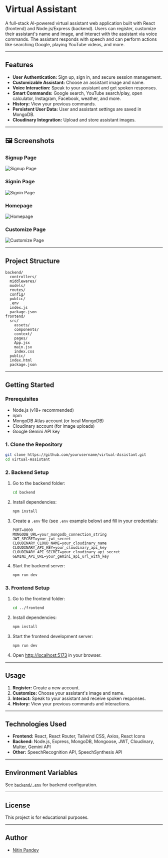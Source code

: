 # Virtual Assistant

A full-stack AI-powered virtual assistant web application built with React (frontend) and Node.js/Express (backend). Users can register, customize their assistant's name and image, and interact with the assistant via voice commands. The assistant responds with speech and can perform actions like searching Google, playing YouTube videos, and more.

---

## Features

- **User Authentication:** Sign up, sign in, and secure session management.
- **Customizable Assistant:** Choose an assistant image and name.
- **Voice Interaction:** Speak to your assistant and get spoken responses.
- **Smart Commands:** Google search, YouTube search/play, open calculator, Instagram, Facebook, weather, and more.
- **History:** View your previous commands.
- **Persistent User Data:** User and assistant settings are saved in MongoDB.
- **Cloudinary Integration:** Upload and store assistant images.

---

## 🖼️ Screenshots  

### Signup Page  
![Signup Page](./frontend/public/screenshots/signup.png)

### Signin Page 
![Signin Page](./frontend/public/screenshots/signin.png)

### Homepage  
![Homepage](./frontend/public/screenshots/home1.png)

### Customize Page 
![Customize Page](./frontend/public/screenshots/customize.png)


---
## Project Structure

```
backend/
  controllers/
  middlewares/
  models/
  routes/
  config/
  public/
  .env
  index.js
  package.json
frontend/
  src/
    assets/
    components/
    context/
    pages/
    App.jsx
    main.jsx
    index.css
  public/
  index.html
  package.json
```

---

## Getting Started

### Prerequisites

- Node.js (v18+ recommended)
- npm
- MongoDB Atlas account (or local MongoDB)
- Cloudinary account (for image uploads)
- Google Gemini API key

### 1. Clone the Repository

```sh
git clone https://github.com/yourusername/virtual-Assistant.git
cd virtual-Assistant
```

### 2. Backend Setup

1. Go to the backend folder:
   ```sh
   cd backend
   ```
2. Install dependencies:
   ```sh
   npm install
   ```
3. Create a `.env` file (see `.env` example below) and fill in your credentials:
   ```
   PORT=8000
   MONGODB_URL=your_mongodb_connection_string
   JWT_SECRET=your_jwt_secret
   CLOUDINARY_CLOUD_NAME=your_cloudinary_name
   CLOUDINARY_API_KEY=your_cloudinary_api_key
   CLOUDINARY_API_SECRET=your_cloudinary_api_secret
   GEMINI_API_URL=your_gemini_api_url_with_key
   ```
4. Start the backend server:
   ```sh
   npm run dev
   ```

### 3. Frontend Setup

1. Go to the frontend folder:
   ```sh
   cd ../frontend
   ```
2. Install dependencies:
   ```sh
   npm install
   ```
3. Start the frontend development server:
   ```sh
   npm run dev
   ```
4. Open [http://localhost:5173](http://localhost:5173) in your browser.

---

## Usage

1. **Register:** Create a new account.
2. **Customize:** Choose your assistant's image and name.
3. **Interact:** Speak to your assistant and receive spoken responses.
4. **History:** View your previous commands and interactions.

---

## Technologies Used

- **Frontend:** React, React Router, Tailwind CSS, Axios, React Icons
- **Backend:** Node.js, Express, MongoDB, Mongoose, JWT, Cloudinary, Multer, Gemini API
- **Other:** SpeechRecognition API, SpeechSynthesis API

---

## Environment Variables

See [`backend/.env`](backend/.env) for backend configuration.

---

## License

This project is for educational purposes.

---

## Author

- [Nitin Pandey](https://github.com/nitinbutnvm)